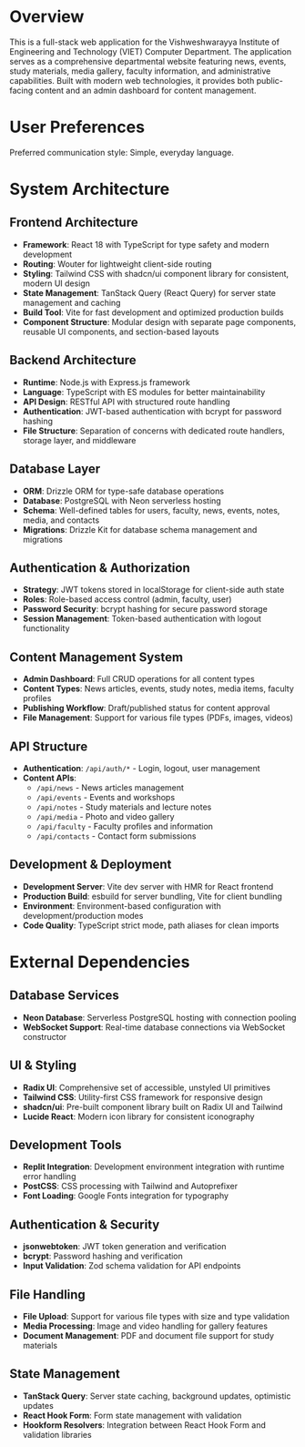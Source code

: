 # Overview

This is a full-stack web application for the Vishweshwarayya Institute of Engineering and Technology (VIET) Computer Department. The application serves as a comprehensive departmental website featuring news, events, study materials, media gallery, faculty information, and administrative capabilities. Built with modern web technologies, it provides both public-facing content and an admin dashboard for content management.

# User Preferences

Preferred communication style: Simple, everyday language.

# System Architecture

## Frontend Architecture
- **Framework**: React 18 with TypeScript for type safety and modern development
- **Routing**: Wouter for lightweight client-side routing
- **Styling**: Tailwind CSS with shadcn/ui component library for consistent, modern UI design
- **State Management**: TanStack Query (React Query) for server state management and caching
- **Build Tool**: Vite for fast development and optimized production builds
- **Component Structure**: Modular design with separate page components, reusable UI components, and section-based layouts

## Backend Architecture
- **Runtime**: Node.js with Express.js framework
- **Language**: TypeScript with ES modules for better maintainability
- **API Design**: RESTful API with structured route handling
- **Authentication**: JWT-based authentication with bcrypt for password hashing
- **File Structure**: Separation of concerns with dedicated route handlers, storage layer, and middleware

## Database Layer
- **ORM**: Drizzle ORM for type-safe database operations
- **Database**: PostgreSQL with Neon serverless hosting
- **Schema**: Well-defined tables for users, faculty, news, events, notes, media, and contacts
- **Migrations**: Drizzle Kit for database schema management and migrations

## Authentication & Authorization
- **Strategy**: JWT tokens stored in localStorage for client-side auth state
- **Roles**: Role-based access control (admin, faculty, user)
- **Password Security**: bcrypt hashing for secure password storage
- **Session Management**: Token-based authentication with logout functionality

## Content Management System
- **Admin Dashboard**: Full CRUD operations for all content types
- **Content Types**: News articles, events, study notes, media items, faculty profiles
- **Publishing Workflow**: Draft/published status for content approval
- **File Management**: Support for various file types (PDFs, images, videos)

## API Structure
- **Authentication**: `/api/auth/*` - Login, logout, user management
- **Content APIs**: 
  - `/api/news` - News articles management
  - `/api/events` - Events and workshops
  - `/api/notes` - Study materials and lecture notes
  - `/api/media` - Photo and video gallery
  - `/api/faculty` - Faculty profiles and information
  - `/api/contacts` - Contact form submissions

## Development & Deployment
- **Development Server**: Vite dev server with HMR for React frontend
- **Production Build**: esbuild for server bundling, Vite for client bundling
- **Environment**: Environment-based configuration with development/production modes
- **Code Quality**: TypeScript strict mode, path aliases for clean imports

# External Dependencies

## Database Services
- **Neon Database**: Serverless PostgreSQL hosting with connection pooling
- **WebSocket Support**: Real-time database connections via WebSocket constructor

## UI & Styling
- **Radix UI**: Comprehensive set of accessible, unstyled UI primitives
- **Tailwind CSS**: Utility-first CSS framework for responsive design
- **shadcn/ui**: Pre-built component library built on Radix UI and Tailwind
- **Lucide React**: Modern icon library for consistent iconography

## Development Tools
- **Replit Integration**: Development environment integration with runtime error handling
- **PostCSS**: CSS processing with Tailwind and Autoprefixer
- **Font Loading**: Google Fonts integration for typography

## Authentication & Security
- **jsonwebtoken**: JWT token generation and verification
- **bcrypt**: Password hashing and verification
- **Input Validation**: Zod schema validation for API endpoints

## File Handling
- **File Upload**: Support for various file types with size and type validation
- **Media Processing**: Image and video handling for gallery features
- **Document Management**: PDF and document file support for study materials

## State Management
- **TanStack Query**: Server state caching, background updates, optimistic updates
- **React Hook Form**: Form state management with validation
- **Hookform Resolvers**: Integration between React Hook Form and validation libraries